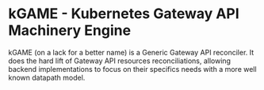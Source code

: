 # kGAME - Kubernetes Gateway API Machinery Engine

kGAME (on a lack for a better name) is a Generic Gateway API reconciler. It does 
the hard lift of Gateway API resources reconciliations, allowing backend 
implementations to focus on their specifics needs with a more well known datapath
model.

